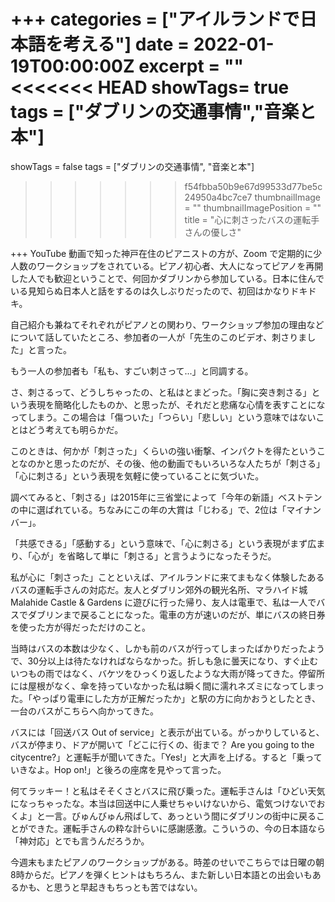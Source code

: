 +++
categories = ["アイルランドで日本語を考える"]
date = 2022-01-19T00:00:00Z
excerpt = ""
<<<<<<< HEAD
showTags= true
tags = ["ダブリンの交通事情","音楽と本"]
=======
showTags = false
tags = ["ダブリンの交通事情", "音楽と本"]
>>>>>>> f54fbba50b9e67d99533d77be5c24950a4bc7ce7
thumbnailImage = ""
thumbnailImagePosition = ""
title = "心に刺さったバスの運転手さんの優しさ"

+++
YouTube 動画で知った神戸在住のピアニストの方が、Zoom で定期的に少人数のワークショップをされている。ピアノ初心者、大人になってピアノを再開した人でも歓迎ということで、何回かダブリンから参加している。日本に住んでいる見知らぬ日本人と話をするのは久しぶりだったので、初回はかなりドキドキ。

<!--more-->

自己紹介も兼ねてそれぞれがピアノとの関わり、ワークショップ参加の理由などについて話していたところ、参加者の一人が「先生のこのビデオ、刺さりました」と言った。

もう一人の参加者も「私も、すごい刺さって...」と同調する。

さ、刺さるって、どうしちゃったの、と私はとまどった。「胸に突き刺さる」という表現を簡略化したものか、と思ったが、それだと悲痛な心情を表すことになってしまう。この場合は「傷ついた」「つらい」「悲しい」という意味ではないことはどう考えても明らかだ。

このときは、何かが「刺さった」くらいの強い衝撃、インパクトを得たということなのかと思ったのだが、その後、他の動画でもいろいろな人たちが「刺さる」「心に刺さる」という表現を気軽に使っていることに気づいた。

調べてみると、「刺さる」は2015年に三省堂によって「今年の新語」ベストテンの中に選ばれている。ちなみにこの年の大賞は「じわる」で、2位は「マイナンバー」。

「共感できる」「感動する」という意味で、「心に刺さる」という表現がまず広まり、「心が」を省略して単に「刺さる」と言うようになったそうだ。

私が心に「刺さった」ことといえば、アイルランドに来てまもなく体験したあるバスの運転手さんの対応だ。友人とダブリン郊外の観光名所、マラハイド城 Malahide Castle & Gardens に遊びに行った帰り、友人は電車で、私は一人でバスでダブリンまで戻ることになった。電車の方が速いのだが、単にバスの終日券を使った方が得だっただけのこと。

当時はバスの本数は少なく、しかも前のバスが行ってしまったばかりだったようで、30分以上は待たなければならなかった。折しも急に曇天になり、すぐ止むいつもの雨ではなく、バケツをひっくり返したような大雨が降ってきた。停留所には屋根がなく、傘を持っていなかった私は瞬く間に濡れネズミになってしまった。「やっぱり電車にした方が正解だったか」と駅の方に向かおうとしたとき、一台のバスがこちらへ向かってきた。

バスには「回送バス Out of service」と表示が出ている。がっかりしていると、バスが停まり、ドアが開いて「どこに行くの、街まで？ Are you going to the citycentre?」と運転手が聞いてきた。「Yes!」と大声を上げる。すると「乗っていきなよ。Hop on!」と後ろの座席を見やって言った。

何てラッキー！と私はそそくさとバスに飛び乗った。運転手さんは「ひどい天気になっちゃったな。本当は回送中に人乗せちゃいけないから、電気つけないでおくよ」と一言。びゅんびゅん飛ばして、あっという間にダブリンの街中に戻ることができた。運転手さんの粋な計らいに感謝感激。こういうの、今の日本語なら「神対応」とでも言うんだろうか。

今週末もまたピアノのワークショップがある。時差のせいでこちらでは日曜の朝8時からだ。ピアノを弾くヒントはもちろん、また新しい日本語との出会いもあるかも、と思うと早起きもちっとも苦ではない。